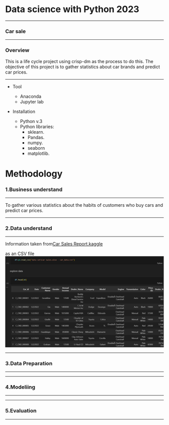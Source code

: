 # Data science with Python 2023
------
### Car sale
-----

### Overview

This is a life cycle project using crisp-dm as the process to do this.
The objective of this project is to gather statistics about car brands and predict car prices.

-----

* Tool
    * Anaconda
    * Jupyter lab


* Installation
    * Python v.3
    * Python libraries:
        * sklearn.
        * Pandas.
        * numpy.
        * seaborn
        * matplotlib.


# Methodology

### 1.Business understand
------
To gather various statistics about the habits of customers who buy cars and predict car prices.

-----
### 2.Data understand
------
Information taken from[Car Sales Report.kaggle]( https://www.kaggle.com/datasets/missionjee/car-sales-report )

as an CSV file
![Alt text](https://github.com/Imron042002/data-science-with-python-2023/blob/main/image/Screenshot%202024-02-28%20173657.png?raw=true)


-----
### 3.Data Preparation
------



-----
### 4.Modeliing
-----



----
### 5.Evaluation
----
